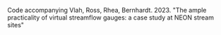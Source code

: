 Code accompanying Vlah, Ross, Rhea, Bernhardt. 2023. "The ample practicality of virtual streamflow gauges: a case study at NEON stream sites"

